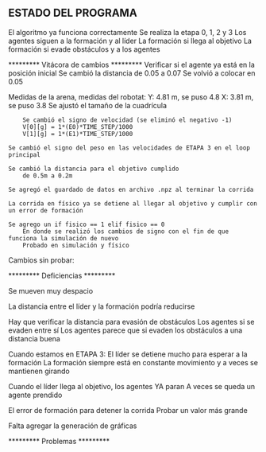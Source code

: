 <h2> ESTADO DEL PROGRAMA</h2>
    
El algoritmo ya funciona correctamente
    Se realiza la etapa 0, 1, 2 y 3 
    Los agentes siguen a la formación y al líder
    La formación si llega al objetivo 
    La formación si evade obstáculos y a los agentes
    
********* Vitácora de cambios ********* 
Verificar si el agente ya está en la posición inicial
  Se cambió la distancia de 0.05 a 0.07
  Se volvió a colocar en 0.05 
        
Medidas de la arena, medidas del robotat:
  Y: 4.81 m, se puso 4.8
  X: 3.81 m, se puso 3.8
  Se ajustó el tamaño de la cuadrícula
        
        Se cambió el signo de velocidad (se eliminó el negativo -1)
        V[0][g] = 1*(E0)*TIME_STEP/1000 
        V[1][g] = 1*(E1)*TIME_STEP/1000 
        
    Se cambió el signo del peso en las velocidades de ETAPA 3 en el loop principal
    
    Se cambió la distancia para el objetivo cumplido
        de 0.5m a 0.2m
        
    Se agregó el guardado de datos en archivo .npz al terminar la corrida 
    
    La corrida en físico ya se detiene al llegar al objetivo y cumplir con un error de formación
    
    Se agrego un if fisico == 1 elif fisico == 0
        En donde se realizó los cambios de signo con el fin de que funciona la simulación de nuevo
        Probado en simulación y físico
        
Cambios sin probar:
            
    
    
********* Deficiencias *********

Se mueven muy despacio

La distancia entre el líder y la formación podría reducirse

Hay que verificar la distancia para evasión de obstáculos
  Los agentes si se evaden entre sí
  Los agentes parece que si evaden los obstáculos a una distancia buena
        
Cuando estamos en ETAPA 3:
  El líder se detiene mucho para esperar a la formación
  La formación siempre está en constante movimiento y a veces se mantienen girando
        
Cuando el líder llega al objetivo, los agentes YA paran
  A veces se queda un agente prendido
        
El error de formación para detener la corrida 
  Probar un valor más grande
        
Falta agregar la generación de gráficas
    
********* Problemas *********
